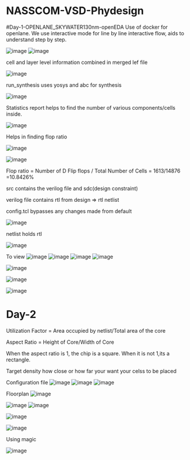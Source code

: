 # NASSCOM-VSD-Phydesign
#Day-1-OPENLANE_SKYWATER130nm-openEDA
Use of docker for openlane.
We use interactive mode for line by line interactive flow, aids to understand step by step.

![image](https://github.com/user-attachments/assets/88faeb4e-8d5a-4d3d-819c-f6af626c557d)
![image](https://github.com/user-attachments/assets/94bd4482-9fd6-4403-adb6-bbfd4349f345)

cell and layer level information combined in merged lef file

![image](https://github.com/user-attachments/assets/007b9021-9372-46b8-b0b5-0ca5d9977e42)

run_synthesis uses yosys and abc for synthesis

![image](https://github.com/user-attachments/assets/1e4fb0e2-c53c-4fdb-b30c-94b0ef9e2e27)

Statistics report helps to find the number of various components/cells inside.


![image](https://github.com/user-attachments/assets/9d3340ba-ab52-460e-aa81-68e60a162ec4)

Helps in finding flop ratio

![image](https://github.com/user-attachments/assets/d862f3c9-1924-43c9-b56a-4a9b516bebb7)

![image](https://github.com/user-attachments/assets/531716c5-24fc-4b59-a4fd-574f1e5d280c)


Flop ratio = Number of D Flip flops / Total Number of Cells
            = 1613/14876
            =10.8426%


src contains the verilog file and sdc(design constraint)

verilog file contains rtl from design => rtl netlist


config.tcl bypasses any changes made from default

![image](https://github.com/user-attachments/assets/764f57bb-4944-4a1c-943b-8a43d917f241)

netlist holds rtl

![image](https://github.com/user-attachments/assets/6bc3d855-36c0-404b-8d22-e5976db1ab98)

To view 
![image](https://github.com/user-attachments/assets/bb50919c-f0be-47a7-a223-7df7da330395)
![image](https://github.com/user-attachments/assets/5994ac22-4d92-4bb3-bb27-b5a353102170)
![image](https://github.com/user-attachments/assets/05060c1c-0dfc-4e69-9bf1-3b4732a45723)
![image](https://github.com/user-attachments/assets/8d888585-c09c-4b20-b928-435bd5e6549a)

 
![image](https://github.com/user-attachments/assets/b552e621-ff7d-44d0-a627-08cb0628728d)

![image](https://github.com/user-attachments/assets/89c64189-d94c-4547-99ab-18ac929bf218)

![image](https://github.com/user-attachments/assets/cdf5715f-7199-4e54-883a-361733628585)




# Day-2
Utilization Factor = Area occupied by netlist/Total area of the core 
                   
                     
Aspect Ratio = Height of Core/Width of Core
               
When the aspect ratio is 1, the chip is a square. When it is not 1,its a rectangle.

Target density how close or how far your want your celss to be placed

Configuration file
![image](https://github.com/user-attachments/assets/038a78d6-670b-4790-b4c9-449e3c05931f)
![image](https://github.com/user-attachments/assets/cf2d22fa-57b7-44bb-9678-2ee4158c895d)
![image](https://github.com/user-attachments/assets/90db327b-5018-49b6-9885-eca2d908210a)

Floorplan
![image](https://github.com/user-attachments/assets/145d3a27-2068-4264-bad0-fa8bf8952cf3)

![image](https://github.com/user-attachments/assets/61455389-60f1-4f73-97aa-61705932655d)
![image](https://github.com/user-attachments/assets/52686154-341a-4bb9-a03e-36d09b38b7b9)

![image](https://github.com/user-attachments/assets/b6b0b189-0061-48da-bfe9-190ea48c8d56)

![image](https://github.com/user-attachments/assets/9dbbaf99-ba5e-4fa4-a83c-83f443537738)

Using magic

![image](https://github.com/user-attachments/assets/f25f8296-b2e7-4408-9675-9516a7818c73)

